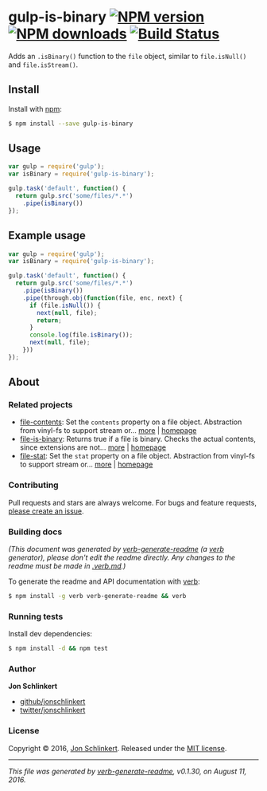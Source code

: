# gulp-is-binary [![NPM version](https://img.shields.io/npm/v/gulp-is-binary.svg?style=flat)](https://www.npmjs.com/package/gulp-is-binary) [![NPM downloads](https://img.shields.io/npm/dm/gulp-is-binary.svg?style=flat)](https://npmjs.org/package/gulp-is-binary) [![Build Status](https://img.shields.io/travis/jonschlinkert/gulp-is-binary.svg?style=flat)](https://travis-ci.org/jonschlinkert/gulp-is-binary)

Adds an `.isBinary()` function to the `file` object, similar to `file.isNull()` and `file.isStream()`.

## Install

Install with [npm](https://www.npmjs.com/):

```sh
$ npm install --save gulp-is-binary
```

## Usage

```js
var gulp = require('gulp');
var isBinary = require('gulp-is-binary');

gulp.task('default', function() {
  return gulp.src('some/files/*.*')
    .pipe(isBinary())
});
```

## Example usage

```js
var gulp = require('gulp');
var isBinary = require('gulp-is-binary');

gulp.task('default', function() {
  return gulp.src('some/files/*.*')
    .pipe(isBinary())
    .pipe(through.obj(function(file, enc, next) {
      if (file.isNull()) {
        next(null, file);
        return;
      }
      console.log(file.isBinary());
      next(null, file);
    }))
});
```

## About

### Related projects

* [file-contents](https://www.npmjs.com/package/file-contents): Set the `contents` property on a file object. Abstraction from vinyl-fs to support stream or… [more](https://github.com/jonschlinkert/file-contents) | [homepage](https://github.com/jonschlinkert/file-contents "Set the `contents` property on a file object. Abstraction from vinyl-fs to support stream or non-stream usage.")
* [file-is-binary](https://www.npmjs.com/package/file-is-binary): Returns true if a file is binary. Checks the actual contents, since extensions are not… [more](https://github.com/jonschlinkert/file-is-binary) | [homepage](https://github.com/jonschlinkert/file-is-binary "Returns true if a file is binary. Checks the actual contents, since extensions are not reliable. Basic wrapper for isbinaryfile to support vinyl files.")
* [file-stat](https://www.npmjs.com/package/file-stat): Set the `stat` property on a file object. Abstraction from vinyl-fs to support stream or… [more](https://github.com/jonschlinkert/file-stat) | [homepage](https://github.com/jonschlinkert/file-stat "Set the `stat` property on a file object. Abstraction from vinyl-fs to support stream or non-stream usage.")

### Contributing

Pull requests and stars are always welcome. For bugs and feature requests, [please create an issue](../../issues/new).

### Building docs

_(This document was generated by [verb-generate-readme](https://github.com/verbose/verb-generate-readme) (a [verb](https://github.com/verbose/verb) generator), please don't edit the readme directly. Any changes to the readme must be made in [.verb.md](.verb.md).)_

To generate the readme and API documentation with [verb](https://github.com/verbose/verb):

```sh
$ npm install -g verb verb-generate-readme && verb
```

### Running tests

Install dev dependencies:

```sh
$ npm install -d && npm test
```

### Author

**Jon Schlinkert**

* [github/jonschlinkert](https://github.com/jonschlinkert)
* [twitter/jonschlinkert](http://twitter.com/jonschlinkert)

### License

Copyright © 2016, [Jon Schlinkert](https://github.com/jonschlinkert).
Released under the [MIT license](https://github.com/jonschlinkert/gulp-is-binary/blob/master/LICENSE).

***

_This file was generated by [verb-generate-readme](https://github.com/verbose/verb-generate-readme), v0.1.30, on August 11, 2016._